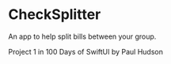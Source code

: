 # CheckSplitter
An app to help split bills between your group.

Project 1 in 100 Days of SwiftUI by Paul Hudson
